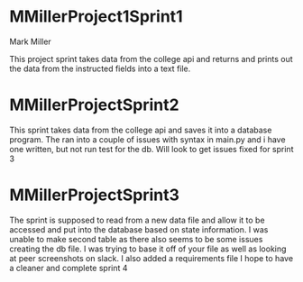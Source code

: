 # MMillerProject1Sprint1
Mark Miller

This project sprint takes data from the college api and returns and prints out the data from the instructed fields into a text file.

# MMillerProjectSprint2

This sprint takes data from the college api and saves it into a database program. 
The ran into a couple of issues with syntax in main.py and i have one written, but not run test for the db.
Will look to get issues fixed for sprint 3

# MMillerProjectSprint3

The sprint is supposed to read from a new data file and allow it to be accessed and put into the database based on state information.
I was unable to make second table as there also seems to be some issues creating the db file. 
I was trying to base it off of your file as well as looking at peer screenshots on slack.
I also added a requirements file
I hope to have a cleaner and complete sprint 4

